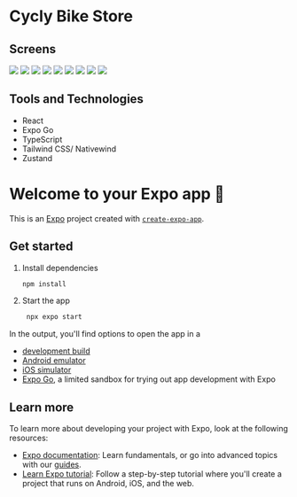 # Cycly Bike Store

## Screens

![](https://res.cloudinary.com/dyap7epew/image/upload/v1733659202/cycly/screenshot/home.jpg)
![](https://res.cloudinary.com/dyap7epew/image/upload/v1733659202/cycly/screenshot/home2.jpg)
![](https://res.cloudinary.com/dyap7epew/image/upload/v1733659202/cycly/screenshot/shop.jpg)
![](https://res.cloudinary.com/dyap7epew/image/upload/v1733659202/cycly/screenshot/shop2.jpg)
![](https://res.cloudinary.com/dyap7epew/image/upload/v1733659202/cycly/screenshot/cartEmpty.jpg)
![](https://res.cloudinary.com/dyap7epew/image/upload/v1733659202/cycly/screenshot/cartPage.jpg)
![](https://res.cloudinary.com/dyap7epew/image/upload/v1733659202/cycly/screenshot/wishlist.jpg)
![](https://res.cloudinary.com/dyap7epew/image/upload/v1733659202/cycly/screenshot/checkoutScreen.jpg)
![](https://res.cloudinary.com/dyap7epew/image/upload/v1733659202/cycly/screenshot/footer.jpg)

## Tools and Technologies

- React
- Expo Go
- TypeScript
- Tailwind CSS/ Nativewind
- Zustand

# Welcome to your Expo app 👋

This is an [Expo](https://expo.dev) project created with [`create-expo-app`](https://www.npmjs.com/package/create-expo-app).

## Get started

1. Install dependencies

   ```bash
   npm install
   ```

2. Start the app

   ```bash
    npx expo start
   ```

In the output, you'll find options to open the app in a

- [development build](https://docs.expo.dev/develop/development-builds/introduction/)
- [Android emulator](https://docs.expo.dev/workflow/android-studio-emulator/)
- [iOS simulator](https://docs.expo.dev/workflow/ios-simulator/)
- [Expo Go](https://expo.dev/go), a limited sandbox for trying out app development with Expo

## Learn more

To learn more about developing your project with Expo, look at the following resources:

- [Expo documentation](https://docs.expo.dev/): Learn fundamentals, or go into advanced topics with our [guides](https://docs.expo.dev/guides).
- [Learn Expo tutorial](https://docs.expo.dev/tutorial/introduction/): Follow a step-by-step tutorial where you'll create a project that runs on Android, iOS, and the web.
